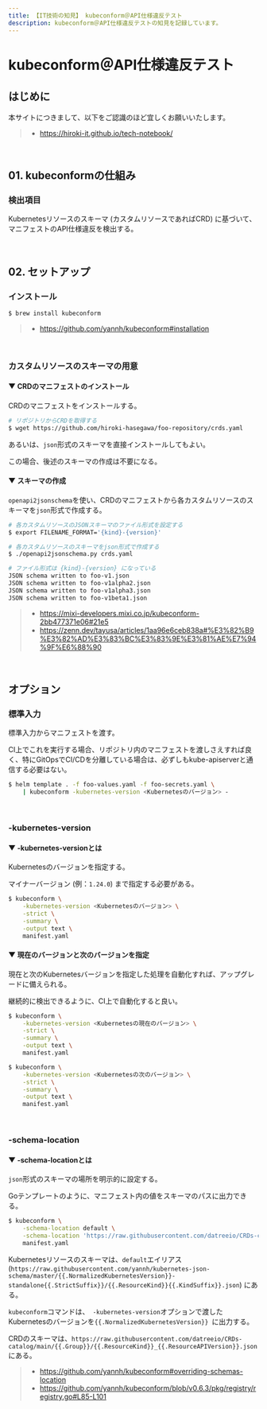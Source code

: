```yaml
---
title: 【IT技術の知見】 kubeconform＠API仕様違反テスト
description: kubeconform＠API仕様違反テストの知見を記録しています。
---
```


# kubeconform＠API仕様違反テスト

## はじめに

本サイトにつきまして、以下をご認識のほど宜しくお願いいたします。

> - https://hiroki-it.github.io/tech-notebook/

<br>

## 01. kubeconformの仕組み

### 検出項目

Kubernetesリソースのスキーマ (カスタムリソースであればCRD) に基づいて、マニフェストのAPI仕様違反を検出する。

<br>

## 02. セットアップ

### インストール

```bash
$ brew install kubeconform
```

> - https://github.com/yannh/kubeconform#installation

<br>

### カスタムリソースのスキーマの用意

#### ▼ CRDのマニフェストのインストール

CRDのマニフェストをインストールする。

```bash
# リポジトリからCRDを取得する
$ wget https://github.com/hiroki-hasegawa/foo-repository/crds.yaml
```

あるいは、`json`形式のスキーマを直接インストールしてもよい。

この場合、後述のスキーマの作成は不要になる。

#### ▼ スキーマの作成

`openapi2jsonschema`を使い、CRDのマニフェストから各カスタムリソースのスキーマを`json`形式で作成する。

```bash
# 各カスタムリソースのJSONスキーマのファイル形式を設定する
$ export FILENAME_FORMAT='{kind}-{version}'

# 各カスタムリソースのスキーマをjson形式で作成する
$ ./openapi2jsonschema.py crds.yaml

# ファイル形式は {kind}-{version} になっている
JSON schema written to foo-v1.json
JSON schema written to foo-v1alpha2.json
JSON schema written to foo-v1alpha3.json
JSON schema written to foo-v1beta1.json
```

> - https://mixi-developers.mixi.co.jp/kubeconform-2bb477371e06#21e5
> - https://zenn.dev/tayusa/articles/1aa96e6ceb838a#%E3%82%B9%E3%82%AD%E3%83%BC%E3%83%9E%E3%81%AE%E7%94%9F%E6%88%90

<br>

## オプション

### 標準入力

標準入力からマニフェストを渡す。

CI上でこれを実行する場合、リポジトリ内のマニフェストを渡しさえすれば良く、特にGitOpsでCI/CDを分離している場合は、必ずしもkube-apiserverと通信する必要はない。

```bash
$ helm template . -f foo-values.yaml -f foo-secrets.yaml \
    | kubeconform -kubernetes-version <Kubernetesのバージョン> -
```

<br>

### -kubernetes-version

#### ▼ -kubernetes-versionとは

Kubernetesのバージョンを指定する。

マイナーバージョン (例：`1.24.0`) まで指定する必要がある。

```bash
$ kubeconform \
    -kubernetes-version <Kubernetesのバージョン> \
    -strict \
    -summary \
    -output text \
    manifest.yaml
```

#### ▼ 現在のバージョンと次のバージョンを指定

現在と次のKubernetesバージョンを指定した処理を自動化すれば、アップグレードに備えられる。

継続的に検出できるように、CI上で自動化すると良い。

```bash
$ kubeconform \
    -kubernetes-version <Kubernetesの現在のバージョン> \
    -strict \
    -summary \
    -output text \
    manifest.yaml

$ kubeconform \
    -kubernetes-version <Kubernetesの次のバージョン> \
    -strict \
    -summary \
    -output text \
    manifest.yaml
```

<br>

### -schema-location

#### ▼ -schema-locationとは

`json`形式のスキーマの場所を明示的に設定する。

Goテンプレートのように、マニフェスト内の値をスキーマのパスに出力できる。

```bash
$ kubeconform \
    -schema-location default \
    -schema-location 'https://raw.githubusercontent.com/datreeio/CRDs-catalog/main/{{ .Group }}/{{ .ResourceKind }}_{{ .ResourceAPIVersion }}.json' \
    manifest.yaml
```

Kubernetesリソースのスキーマは、`default`エイリアス (`https://raw.githubusercontent.com/yannh/kubernetes-json-schema/master/{{.NormalizedKubernetesVersion}}-standalone{{.StrictSuffix}}/{{.ResourceKind}}{{.KindSuffix}}.json`) にある。

`kubeconform`コマンドは、` -kubernetes-version`オプションで渡したKubernetesのバージョンを`{{.NormalizedKubernetesVersion}} `に出力する。

CRDのスキーマは、`https://raw.githubusercontent.com/datreeio/CRDs-catalog/main/{{.Group}}/{{.ResourceKind}}_{{.ResourceAPIVersion}}.json` にある。

> - https://github.com/yannh/kubeconform#overriding-schemas-location
> - https://github.com/yannh/kubeconform/blob/v0.6.3/pkg/registry/registry.go#L85-L101

<br>
